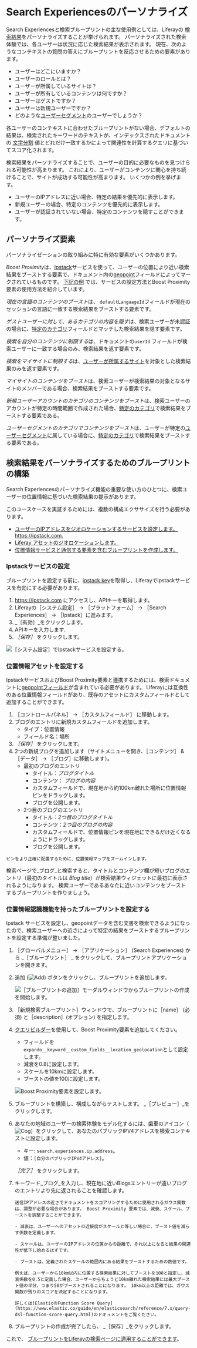 # Search Experiencesのパーソナライズ

Search Experiencesと検索ブループリントの主な使用例としては、Liferayの [検索結果](../../search-pages-and-widgets/search-results.md)をパーソナライズすることが挙げられます。 パーソナライズされた検索体験では、各ユーザーは状況に応じた検索結果が表示されます。 現在、次のようなコンテキストの質問の答えにブループリントを反応させるための要素があります。

* ユーザーはどこにいますか？
* ユーザーのロールとは？
* ユーザーが所属しているサイトは？
* ユーザーが所有しているコンテンツは何ですか？
* ユーザーはゲストですか？
* ユーザーは新規ユーザーですか？
* どのような[ユーザーセグメント](../../../site-building/personalizing-site-experience/segmentation/creating-and-managing-user-segments.md)のユーザーでしょうか？

各ユーザーのコンテキストに合わせたブループリントがない場合、デフォルトの結果は、検索されたキーワードのテキストが、インデックスされたドキュメントの [文字分割](https://www.elastic.co/guide/en/elasticsearch/reference/7.x/analysis-tokenizers.html) 値とどれだけ一致するかによって関連性を計算するクエリに基づいてスコア化されます。

検索結果をパーソナライズすることで、ユーザーの目的に必要なものを見つけられる可能性が高まります。 これにより、ユーザーがコンテンツに関心を持ち続けることで、サイトが成功する可能性が高まります。 いくつかの例を挙げます。

* ユーザーのIPアドレスに近い場合、特定の結果を優先的に表示します。
* 新規ユーザーの場合、特定のコンテンツを優先的に表示します。
* ユーザーが認証されていない場合、特定のコンテンツを隠すことができます。

## パーソナライズ要素

パーソナライゼーションの取り組みに特に有効な要素がいくつかあります。

*Boost Proximity*は、[Ipstack](https://ipstack.com)サービスを使って、ユーザーの位置により近い検索結果をブーストする要素で、ドキュメント内の[geopoint](https://www.elastic.co/guide/en/elasticsearch/reference/7.x/geo-point.html)フィールドによってマークされているものです。 [下記の例](#building-a-blueprint-to-personalize-search-results) では、サービスの設定方法とBoost Proximity要素の使用方法を紹介しています。

*現在の言語のコンテンツのブースト*は、 `defaultLanguageId`フィールドが現在のセッションの言語に一致する検索結果をブーストする要素です。

*ゲストユーザーに対して、あるカテゴリの内容を隠す*は、検索ユーザーが未認証の場合に、[特定のカテゴリ](../../../content-authoring-and-management/tags-and-categories/defining-categories-and-vocabularies-for-content.md)フィールドとマッチした検索結果を隠す要素です。

*検索を自分のコンテンツに制限する*は、ドキュメントの`userId` フィールドが検索ユーザーに一致する場合のみ、検索結果を返す要素です。

*検索をマイサイトに制限する*は、[ユーザーが所属するサイト](../../../site-building/building-sites/site-membership/adding-members-to-sites.md)を対象とした検索結果のみを返す要素です。

*マイサイトのコンテンツをブースト*は、検索ユーザーが検索結果の対象となるサイトのメンバーである場合、検索結果をブーストする要素です。

*新規ユーザーアカウントのカテゴリのコンテンツをブースト*は、検索ユーザーのアカウントが特定の時間範囲で作成された場合、[特定のカテゴリ](../../../content-authoring-and-management/tags-and-categories/defining-categories-and-vocabularies-for-content.md)で検索結果をブーストする要素である。

*ユーザーセグメントのカテゴリでコンテンツをブースト*は、ユーザーが特定の[ユーザーセグメント](../../../site-building/personalizing-site-experience/segmentation/creating-and-managing-user-segments.md)に属している場合に、[特定のカテゴリ](../../../content-authoring-and-management/tags-and-categories/defining-categories-and-vocabularies-for-content.md)で検索結果をブーストする要素である。

<!-- TODO: Move these descriptions to the Elements Reference guide when written, and link to them. Since we don't currently have the Elements Reference guide written, we must describe them here. -->

## 検索結果をパーソナライズするためのブループリントの構築

Search Experiencesのパーソナライズ機能の重要な使い方のひとつに、検索ユーザーの位置情報に基づいた検索結果の提示があります。

このユースケースを実証するためには、複数の構成エクササイズを行う必要があります。

- [ユーザーのIPアドレスをジオロケーションするサービスを設定します。 <https://ipstack.com>.](#configure-the-ipstack-service)
- [Liferay アセットのジオロケーションします。](#configure-a-geolocated-asset)
- [位置情報サービスと通信する要素を含むブループリントを作成します。](#configure-a-geolocation-aware-blueprint)

### Ipstackサービスの設定

ブループリントを設定する前に、[ipstack key](https://ipstack.com/)を取得し、LiferayでIpstackサービスを有効にする必要があります。

1. <https://ipstack.com> にアクセスし、APIキーを取得します。
1. Liferayの［システム設定］ &rarr; ［プラットフォーム］ &rarr; ［Search Experiences］ &rarr; ［Ipstack］に進みます。
1. _［有効］_をクリックします。
1. APIキーを入力します.
1. _［保存］_ をクリックします。

![［システム設定］でIpstackサービスを設定する。](./personalizing-the-search-experience/images/01.png)

### 位置情報アセットを設定する

IpstackサービスおよびBoost Proximity要素と連携するためには、検索ドキュメントに[geopointフィールド](https://www.elastic.co/guide/en/elasticsearch/reference/7.x/geo-point.html)が含まれている必要があります。 Liferayには互換性のある位置情報フィールドがあり、既存のアセットにカスタムフィールドとして追加することができます。

1. ［コントロールパネル］ &rarr; ［カスタムフィールド］ に移動します。
1. ブログのエントリに新規カスタムフィールドを追加します。
   - タイプ：位置情報
   - フィールド名：場所
1. _［保存］_ をクリックします。
1. 2つの新規ブログを追加します（サイトメニューを開き、［コンテンツ］ & ［データ］ &rarr; ［ブログ］に移動します）。
   - 最初のブログのエントリ
     - タイトル：_ブログタイトル_
     - コンテンツ： _ブログの内容_
     - カスタムフィールドで、現在地から約100km離れた場所に位置情報ピンをドラッグします。
     - ブログを公開します。
   - 2つ目のブログのエントリ
     - タイトル：_2つ目のブログタイトル_
     - コンテンツ：_2つ目のブログの内容_
     - カスタムフィールドで、位置情報ピンを現在地にできるだけ近くなるようにドラッグします。
     - ブログを公開します。

```{tip}
ピンをより正確に配置するために、位置情報マップをズームインします。
```

検索ページで_ブログ_と検索すると、タイトルとコンテンツ欄が短いブログのエントリ（最初のタイトルは _Blog title_）が検索結果ウィジェットに最初に表示されるようになります。 検索ユーザーであるあなたに近いコンテンツをブーストするブループリントを作りましょう。

### 位置情報認識機能を持ったブループリントを設定する

Ipstack サービスを設定し、geopointデータを含む文書を検索できるようになったので、検索ユーザーへの近さによって特定の結果をブーストするブループリントを設定する準備が整いました。

1. ［グローバルメニュー］ &rarr; ［アプリケーション］ (Search Experiences) から _［ブループリント］ _ をクリックして、ブループリントアプリケーションを開きます。

1. 追加 (![Add](../../../images/icon-add.png)) ボタンをクリックし、ブループリントを追加します。

   ![［ブループリントの追加］モーダルウィンドウからブループリントの作成を開始します。](./creating-and-managing-search-blueprints/images/02.png)

1. ［新規検索ブループリント］ウィンドウで、ブループリントに［name］ (必須) と［description］(オプション) を指定します。

1. [クエリビルダー](#using-the-query-builder)を使用して、Boost Proximity要素を追加してください。
   - フィールドを `expando__keyword__custom_fields__location_geolocation`として設定します。
   - 減衰を0.8に設定します。
   - スケールを10kmに設定します。
   - ブーストの値を100に設定します。

   ![Boost Proximity要素を設定します。](./personalizing-the-search-experience/images/02.png)

1. ブループリントを構築し、構成しながらテストします。 _［プレビュー］_をクリックします。

1. あなたの地域のユーザーの検索体験をモデル化するには、歯車のアイコン（![Cog](../../../images/icon-cog3.png)）をクリックして、あなたのパブリックIPV4アドレスを検索コンテキストに設定します。
   - キー:  `search.experiences.ip.address`。
   - 値：`[自分のパブリックIPV4アドレス]`。

   _［完了］_ をクリックします。

1. キーワード_ブログ_を入力し、現在地に近いBlogsエントリーが遠いブログのエントリより先に返されることを確認します。

   ```{note}
   送信IPアドレスの近さでドキュメントをスコアリングするために使用されるガウス関数は、調整が必要な場合があります。 Boost Proximity 要素では、減衰、スケール、ブーストを調整することができます。

   - 減衰は、ユーザーへのアセットの近接度がスケールと等しい場合に、ブースト値を減らす係数を定義します。

   - スケールは、ユーザーのIPアドレスの位置からの距離で、それ以上になると結果の関連性が低下し始めるはずです。

   - ブーストは、定義されたスケールの範囲内にある結果をブーストするための数値です。

   例えば、ユーザーから10km以内に位置する検索結果に対してブーストを100と指定し、減衰係数を0.5と定義した場合、ユーザーからちょうど10km離れた検索結果には最大ブースト値の半分、つまり50がブーストされることになります。 10km以上の距離では、ガウス関数が残りのスコアを決定することになります。

   詳しくは[ElasticのFunction Score Query](https://www.elastic.co/guide/en/elasticsearch/reference/7.x/query-dsl-function-score-query.html)のドキュメントをご覧ください。
   ```

1. ブループリントの作成が完了したら、 _［保存］_をクリックします。

これで、 [ブループリントをLiferayの検索ページに適用することができます](./using-a-search-blueprint-on-a-search-page.md)。

